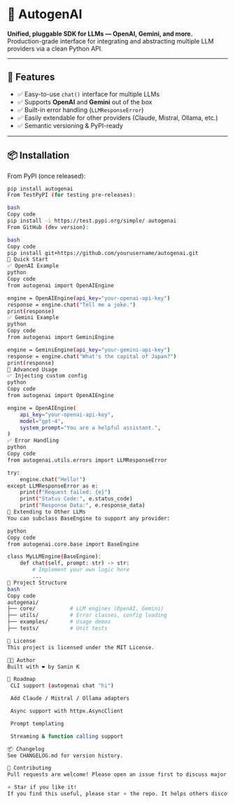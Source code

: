 # 🤖 AutogenAI

**Unified, pluggable SDK for LLMs — OpenAI, Gemini, and more.**  
Production-grade interface for integrating and abstracting multiple LLM providers via a clean Python API.

---

## 🚀 Features

- ✅ Easy-to-use `chat()` interface for multiple LLMs
- ✅ Supports **OpenAI** and **Gemini** out of the box
- ✅ Built-in error handling (`LLMResponseError`)
- ✅ Easily extendable for other providers (Claude, Mistral, Ollama, etc.)
- ✅ Semantic versioning & PyPI-ready

---

## 📦 Installation

From PyPI (once released):

```bash
pip install autogenai
From TestPyPI (for testing pre-releases):

bash
Copy code
pip install -i https://test.pypi.org/simple/ autogenai
From GitHub (dev version):

bash
Copy code
pip install git+https://github.com/yourusername/autogenai.git
🧠 Quick Start
✅ OpenAI Example
python
Copy code
from autogenai import OpenAIEngine

engine = OpenAIEngine(api_key="your-openai-api-key")
response = engine.chat("Tell me a joke.")
print(response)
✅ Gemini Example
python
Copy code
from autogenai import GeminiEngine

engine = GeminiEngine(api_key="your-gemini-api-key")
response = engine.chat("What's the capital of Japan?")
print(response)
🧪 Advanced Usage
✅ Injecting custom config
python
Copy code
from autogenai import OpenAIEngine

engine = OpenAIEngine(
    api_key="your-openai-api-key",
    model="gpt-4",
    system_prompt="You are a helpful assistant.",
)
✅ Error Handling
python
Copy code
from autogenai.utils.errors import LLMResponseError

try:
    engine.chat("Hello!")
except LLMResponseError as e:
    print(f"Request failed: {e}")
    print("Status Code:", e.status_code)
    print("Response Data:", e.response_data)
🧩 Extending to Other LLMs
You can subclass BaseEngine to support any provider:

python
Copy code
from autogenai.core.base import BaseEngine

class MyLLMEngine(BaseEngine):
    def chat(self, prompt: str) -> str:
        # Implement your own logic here
        ...
🔧 Project Structure
bash
Copy code
autogenai/
├── core/           # LLM engines (OpenAI, Gemini)
├── utils/          # Error classes, config loading
├── examples/       # Usage demos
├── tests/          # Unit tests

📜 License
This project is licensed under the MIT License.

👨‍💻 Author
Built with ❤️ by Sanin K

🧭 Roadmap
 CLI support (autogenai chat "hi")

 Add Claude / Mistral / Ollama adapters

 Async support with httpx.AsyncClient

 Prompt templating

 Streaming & function calling support

📦 Changelog
See CHANGELOG.md for version history.

🐛 Contributing
Pull requests are welcome! Please open an issue first to discuss major changes.

⭐ Star if you like it!
If you find this useful, please star ⭐ the repo. It helps others discover it too!
